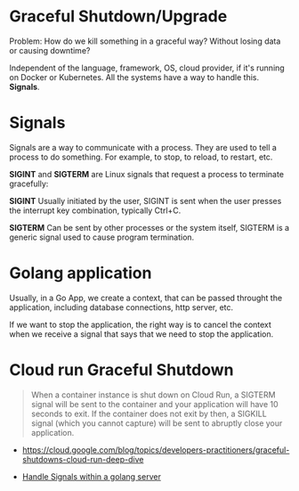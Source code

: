# Graceful Shutdown/Upgrade

Problem: How do we kill something in a graceful way? Without losing data or causing downtime?

Independent of the language, framework, OS, cloud provider, if it's running on Docker or Kubernetes. All the systems have a way to handle this. **Signals**.

# Signals

Signals are a way to communicate with a process. They are used to tell a process to do something. For example, to stop, to reload, to restart, etc.

**SIGINT** and **SIGTERM** are Linux signals that request a process to terminate gracefully:

**SIGINT**
Usually initiated by the user, SIGINT is sent when the user presses the interrupt key combination, typically Ctrl+C.

**SIGTERM**
Can be sent by other processes or the system itself, SIGTERM is a generic signal used to cause program termination.

# Golang application

Usually, in a Go App, we create a context, that can be passed throught the application, including database connections, http server, etc.

If we want to stop the application, the right way is to cancel the context when we receive a signal that says that we need to stop the application.

# Cloud run Graceful Shutdown

> When a container instance is shut down on Cloud Run, a SIGTERM signal will be sent to the container and your application will have 10 seconds to exit. If the container does not exit by then, a SIGKILL signal (which you cannot capture) will be sent to abruptly close your application.

- https://cloud.google.com/blog/topics/developers-practitioners/graceful-shutdowns-cloud-run-deep-dive

- [Handle Signals within a golang server](https://github.com/GoogleCloudPlatform/golang-samples/blob/main/run/sigterm-handler/main.go)
